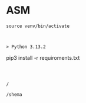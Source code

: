 # ASM

```
source venv/bin/activate
```

```


> Python 3.13.2

```
pip3 install -r requiroments.txt
```



/ 

/shema

